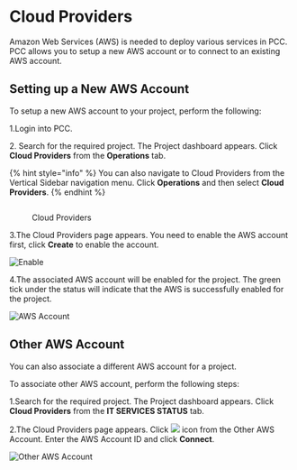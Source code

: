 # Cloud Providers

Amazon Web Services (AWS) is needed to deploy various services in PCC. PCC allows you to setup a new AWS account or to connect to an existing AWS account.

## Setting up a New AWS Account <a href="#setting-up-a-new-aws-account" id="setting-up-a-new-aws-account"></a>

To setup a new AWS account to your project, perform the following:

1.Login into PCC.

2\. Search for the required project. The Project dashboard appears. Click **Cloud Providers** from the **Operations** tab.

{% hint style="info" %}
You can also navigate to Cloud Providers from the Vertical Sidebar navigation menu. Click **Operations** and then select **Cloud Providers**.
{% endhint %}

<figure><img src="../../../.gitbook/assets/CP1.png" alt=""><figcaption><p>Cloud Providers</p></figcaption></figure>

3.The Cloud Providers page appears. You need to enable the AWS account first, click **Create** to enable the account.

![Enable](https://gblobscdn.gitbook.com/assets%2F-MEMVgDuxi7j4ZpeENUY%2F-MKtNM9Wb8qcbKpde9FG%2F-MKtOl2D8AX8wzM7t799%2FEnable\_1.png?alt=media\&token=40fa8ced-247c-4a0b-b3c6-51593b6dd5f6)

4.The associated AWS account will be enabled for the project. The green tick under the status will indicate that the AWS is successfully enabled for the project.

![AWS Account](https://gblobscdn.gitbook.com/assets%2F-MEMVgDuxi7j4ZpeENUY%2F-MM6f3LFw1J7O3RWB\_PE%2F-MM6r8NUTXi1VnBF3zJr%2FAssociated.png?alt=media\&token=df903936-2092-4ae7-8522-2b1c6898fe38)

## Other AWS Account <a href="#other-aws-account" id="other-aws-account"></a>

You can also associate a different AWS account for a project.

To associate other AWS account, perform the following steps:

1.Search for the required project. The Project dashboard appears. Click **Cloud Providers** from the **IT SERVICES STATUS** tab.

2.The Cloud Providers page appears. Click ![](https://firebasestorage.googleapis.com/v0/b/gitbook-28427.appspot.com/o/assets%2F-MEMVgDuxi7j4ZpeENUY%2F-MM6s2eHhjQ\_tQZBLg-r%2F-MM6sWbUBHCbO-u3210L%2FIcon.png?alt=media\&token=5797d8be-df9f-4f97-bb25-6c699e9d6253) icon from the Other AWS Account. Enter the AWS Account ID and click **Connect**.

![Other AWS Account](https://gblobscdn.gitbook.com/assets%2F-MEMVgDuxi7j4ZpeENUY%2F-MM6s2eHhjQ\_tQZBLg-r%2F-MM6t4HRBe1GFIOlXq1u%2FOther\_AWS.png?alt=media\&token=078d8c18-fdfc-442c-85f2-06e30df232d1)
